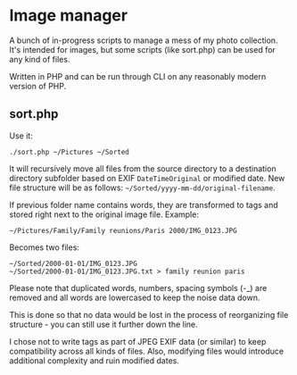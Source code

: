 # Image manager

A bunch of in-progress scripts to manage a mess of my photo collection. It's intended for images, but some scripts (like sort.php) can be used for any kind of files.

Written in PHP and can be run through CLI on any reasonably modern version of PHP.

## sort.php
Use it:

```
./sort.php ~/Pictures ~/Sorted
```

It will recursively move all files from the source directory to a destination directory subfolder based on EXIF `DateTimeOriginal` or modified date. New file structure will be as follows: `~/Sorted/yyyy-mm-dd/original-filename`.

If previous folder name contains words, they are transformed to tags and stored right next to the original image file. Example:

```
~/Pictures/Family/Family reunions/Paris 2000/IMG_0123.JPG
```

Becomes two files:
```
~/Sorted/2000-01-01/IMG_0123.JPG
~/Sorted/2000-01-01/IMG_0123.JPG.txt > family reunion paris
```

Please note that duplicated words, numbers, spacing symbols (-_) are removed and all words are lowercased to keep the noise data down.

This is done so that no data would be lost in the process of reorganizing file structure - you can still use it further down the line.

I chose not to write tags as part of JPEG EXIF data (or similar) to keep compatibility across all kinds of files. Also, modifying files would introduce additional complexity and ruin modified dates.
